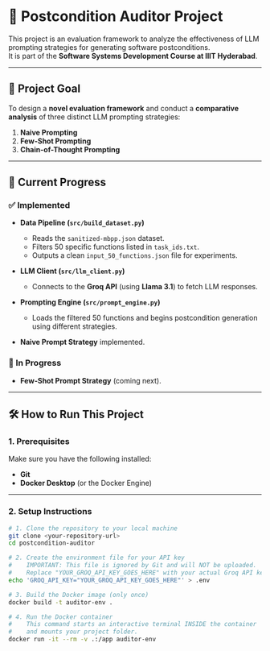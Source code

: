 # 🧠 Postcondition Auditor Project

This project is an evaluation framework to analyze the effectiveness of LLM prompting strategies for generating software postconditions.  
It is part of the **Software Systems Development Course at IIIT Hyderabad**.

---

## 🎯 Project Goal
To design a **novel evaluation framework** and conduct a **comparative analysis** of three distinct LLM prompting strategies:

1. **Naive Prompting**
2. **Few-Shot Prompting**
3. **Chain-of-Thought Prompting**

---

## 🚀 Current Progress

### ✅ Implemented
- **Data Pipeline (`src/build_dataset.py`)**
  - Reads the `sanitized-mbpp.json` dataset.
  - Filters 50 specific functions listed in `task_ids.txt`.
  - Outputs a clean `input_50_functions.json` file for experiments.

- **LLM Client (`src/llm_client.py`)**
  - Connects to the **Groq API** (using **Llama 3.1**) to fetch LLM responses.

- **Prompting Engine (`src/prompt_engine.py`)**
  - Loads the filtered 50 functions and begins postcondition generation using different strategies.

- **Naive Prompt Strategy** implemented.

### 🧩 In Progress
- **Few-Shot Prompt Strategy** (coming next).

---

## 🛠️ How to Run This Project

### 1. Prerequisites
Make sure you have the following installed:

- **Git**
- **Docker Desktop** (or the Docker Engine)

---

### 2. Setup Instructions

```bash
# 1. Clone the repository to your local machine
git clone <your-repository-url>
cd postcondition-auditor

# 2. Create the environment file for your API key
#    IMPORTANT: This file is ignored by Git and will NOT be uploaded.
#    Replace "YOUR_GROQ_API_KEY_GOES_HERE" with your actual Groq API key.
echo 'GROQ_API_KEY="YOUR_GROQ_API_KEY_GOES_HERE"' > .env

# 3. Build the Docker image (only once)
docker build -t auditor-env .

# 4. Run the Docker container
#    This command starts an interactive terminal INSIDE the container
#    and mounts your project folder.
docker run -it --rm -v .:/app auditor-env
